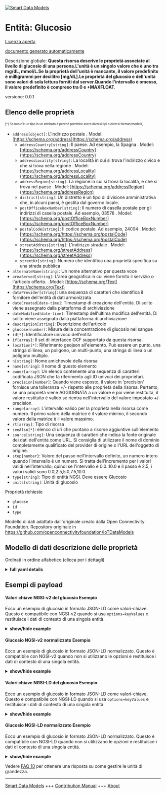 <!-- 10-Header -->  
[![Smart Data Models](https://smartdatamodels.org/wp-content/uploads/2022/01/SmartDataModels_logo.png "Logo")](https://smartdatamodels.org)  
Entità: Glucosio  
================<!-- /10-Header -->  
<!-- 15-License -->  
[Licenza aperta](https://github.com/smart-data-models//dataModel.OCF/blob/master/Glucose/LICENSE.md)  
[documento generato automaticamente](https://docs.google.com/presentation/d/e/2PACX-1vTs-Ng5dIAwkg91oTTUdt8ua7woBXhPnwavZ0FxgR8BsAI_Ek3C5q97Nd94HS8KhP-r_quD4H0fgyt3/pub?start=false&loop=false&delayms=3000#slide=id.gb715ace035_0_60)  
<!-- /15-License -->  
<!-- 20-Description -->  
Descrizione globale: **Questa risorsa descrive le proprietà associate al livello di glucosio di una persona.L'unità è un singolo valore che è uno tra mg/dL, mmol/L.Se la proprietà dell'unità è mancante, il valore predefinito è milligrammi per decilitro [mg/dL].Le proprietà del glucosio e dell'unità sono valori di sola lettura forniti dal server.Quando l'intervallo è omesso, il valore predefinito è compreso tra 0 e +MAXFLOAT.**  
versione: 0.0.1  
<!-- /20-Description -->  
<!-- 30-PropertiesList -->  

## Elenco delle proprietà  

<sup><sub>[*] Se non c'è un tipo in un attributo è perché potrebbe avere diversi tipi o diversi formati/modelli</sub></sup>.  
- `address[object]`: L'indirizzo postale  . Model: [https://schema.org/address](https://schema.org/address)	- `addressCountry[string]`: Il paese. Ad esempio, la Spagna  . Model: [https://schema.org/addressCountry](https://schema.org/addressCountry)  
	- `addressLocality[string]`: La località in cui si trova l'indirizzo civico e che si trova nella regione  . Model: [https://schema.org/addressLocality](https://schema.org/addressLocality)  
	- `addressRegion[string]`: La regione in cui si trova la località, e che si trova nel paese  . Model: [https://schema.org/addressRegion](https://schema.org/addressRegion)  
	- `district[string]`: Un distretto è un tipo di divisione amministrativa che, in alcuni paesi, è gestita dal governo locale.    
	- `postOfficeBoxNumber[string]`: Il numero di casella postale per gli indirizzi di casella postale. Ad esempio, 03578  . Model: [https://schema.org/postOfficeBoxNumber](https://schema.org/postOfficeBoxNumber)  
	- `postalCode[string]`: Il codice postale. Ad esempio, 24004  . Model: [https://schema.org/https://schema.org/postalCode](https://schema.org/https://schema.org/postalCode)  
	- `streetAddress[string]`: L'indirizzo stradale  . Model: [https://schema.org/streetAddress](https://schema.org/streetAddress)  
	- `streetNr[string]`: Numero che identifica una proprietà specifica su una strada pubblica    
- `alternateName[string]`: Un nome alternativo per questa voce  - `areaServed[string]`: L'area geografica in cui viene fornito il servizio o l'articolo offerto.  . Model: [https://schema.org/Text](https://schema.org/Text)- `dataProvider[string]`: una sequenza di caratteri che identifica il fornitore dell'entità di dati armonizzata  - `dateCreated[date-time]`: Timestamp di creazione dell'entità. Di solito viene assegnato dalla piattaforma di archiviazione  - `dateModified[date-time]`: Timestamp dell'ultima modifica dell'entità. Di solito viene assegnato dalla piattaforma di archiviazione  - `description[string]`: Descrizione dell'articolo  - `glucose[number]`: Misura della concentrazione di glucosio nel sangue  - `id[*]`: Identificatore univoco dell'entità  - `if[array]`: Il set di interfacce OCF supportato da questa risorsa.  - `location[*]`: Riferimento geojson all'elemento. Può essere un punto, una stringa di linea, un poligono, un multi-punto, una stringa di linea o un poligono multiplo.  - `n[string]`: Nome amichevole della risorsa  - `name[string]`: Il nome di questo elemento  - `owner[array]`: Un elenco contenente una sequenza di caratteri codificata JSON che fa riferimento agli ID univoci dei proprietari.  - `precision[number]`: Quando viene esposto, il valore in 'precision' fornisce una tolleranza +/- rispetto alle proprietà della risorsa. Pertanto, se una proprietà viene AGGIORNATA a un valore e poi viene restituita, il valore restituito è valido se rientra nell'intervallo del valore impostato +/- precision.  - `range[array]`: L'intervallo valido per la proprietà nella risorsa come numero. Il primo valore della matrice è il valore minimo, il secondo valore della matrice è il valore massimo.  - `rt[array]`: Tipo di risorsa  - `seeAlso[*]`: elenco di uri che puntano a risorse aggiuntive sull'elemento  - `source[string]`: Una sequenza di caratteri che indica la fonte originale dei dati dell'entità come URL. Si consiglia di utilizzare il nome di dominio completamente qualificato del provider di origine o l'URL dell'oggetto di origine.  - `step[number]`: Valore del passo nell'intervallo definito, un numero intero quando l'intervallo è un numero.  Si tratta dell'incremento per i valori validi nell'intervallo; quindi se l'intervallo è 0.0..10.0 e il passo è 2.5, i valori validi sono 0.0,2.5,5.0,7.5,10.0.  - `type[string]`: Tipo di entità NGSI. Deve essere Glucosio  - `units[string]`: Unità di glucosio  <!-- /30-PropertiesList -->  
<!-- 35-RequiredProperties -->  
Proprietà richieste  
- `glucose`  - `id`  - `type`  <!-- /35-RequiredProperties -->  
<!-- 40-RequiredProperties -->  
Modello di dati adattato dall'originale creato dalla Open Connectivity Foundation. Repository originale in https://github.com/openconnectivityfoundation/IoTDataModels  
<!-- /40-RequiredProperties -->  
<!-- 50-DataModelHeader -->  
## Modello di dati descrizione delle proprietà  
Ordinati in ordine alfabetico (clicca per i dettagli)  
<!-- /50-DataModelHeader -->  
<!-- 60-ModelYaml -->  
<details><summary><strong>full yaml details</strong></summary>    
```yaml  
Glucose:    
  description: 'This Resource describes the Properties associated with a person''s glucose level.The unit is a single value that is one of mg/dL, mmol/L.If the unit Property is missing the default is milligrams per decilitre [mg/dL].The glucose and unit Properties are read-only values that are provided by the Server.When range is omitted the default is 0 to +MAXFLOAT.'    
  properties:    
    address:    
      description: The mailing address    
      properties:    
        addressCountry:    
          description: 'The country. For example, Spain'    
          type: string    
          x-ngsi:    
            model: https://schema.org/addressCountry    
            type: Property    
        addressLocality:    
          description: 'The locality in which the street address is, and which is in the region'    
          type: string    
          x-ngsi:    
            model: https://schema.org/addressLocality    
            type: Property    
        addressRegion:    
          description: 'The region in which the locality is, and which is in the country'    
          type: string    
          x-ngsi:    
            model: https://schema.org/addressRegion    
            type: Property    
        district:    
          description: 'A district is a type of administrative division that, in some countries, is managed by the local government'    
          type: string    
          x-ngsi:    
            type: Property    
        postOfficeBoxNumber:    
          description: 'The post office box number for PO box addresses. For example, 03578'    
          type: string    
          x-ngsi:    
            model: https://schema.org/postOfficeBoxNumber    
            type: Property    
        postalCode:    
          description: 'The postal code. For example, 24004'    
          type: string    
          x-ngsi:    
            model: https://schema.org/https://schema.org/postalCode    
            type: Property    
        streetAddress:    
          description: The street address    
          type: string    
          x-ngsi:    
            model: https://schema.org/streetAddress    
            type: Property    
        streetNr:    
          description: Number identifying a specific property on a public street    
          type: string    
          x-ngsi:    
            type: Property    
      type: object    
      x-ngsi:    
        model: https://schema.org/address    
        type: Property    
    alternateName:    
      description: An alternative name for this item    
      type: string    
      x-ngsi:    
        type: Property    
    areaServed:    
      description: The geographic area where a service or offered item is provided    
      type: string    
      x-ngsi:    
        model: https://schema.org/Text    
        type: Property    
    dataProvider:    
      description: A sequence of characters identifying the provider of the harmonised data entity    
      type: string    
      x-ngsi:    
        type: Property    
    dateCreated:    
      description: Entity creation timestamp. This will usually be allocated by the storage platform    
      format: date-time    
      type: string    
      x-ngsi:    
        type: Property    
    dateModified:    
      description: Timestamp of the last modification of the entity. This will usually be allocated by the storage platform    
      format: date-time    
      type: string    
      x-ngsi:    
        type: Property    
    description:    
      description: A description of this item    
      type: string    
      x-ngsi:    
        type: Property    
    glucose:    
      description: A measurement of glucose concentration in the blood    
      minimum: 0.0    
      readOnly: true    
      type: number    
      x-ngsi:    
        type: Property    
    id:    
      anyOf:    
        - description: Identifier format of any NGSI entity    
          maxLength: 256    
          minLength: 1    
          pattern: ^[\w\-\.\{\}\$\+\*\[\]`|~^@!,:\\]+$    
          type: string    
          x-ngsi:    
            type: Property    
        - description: Identifier format of any NGSI entity    
          format: uri    
          type: string    
          x-ngsi:    
            type: Property    
      description: Unique identifier of the entity    
      x-ngsi:    
        type: Property    
    if:    
      description: The OCF Interface set supported by this Resource    
      items:    
        enum:    
          - oic.if.s    
          - oic.if.baseline    
        maxLength: 64    
        type: string    
      minItems: 1    
      readOnly: true    
      type: array    
      uniqueItems: true    
      x-ngsi:    
        type: Property    
    location:    
      description: 'Geojson reference to the item. It can be Point, LineString, Polygon, MultiPoint, MultiLineString or MultiPolygon'    
      oneOf:    
        - description: Geojson reference to the item. Point    
          properties:    
            bbox:    
              items:    
                type: number    
              minItems: 4    
              type: array    
            coordinates:    
              items:    
                type: number    
              minItems: 2    
              type: array    
            type:    
              enum:    
                - Point    
              type: string    
          required:    
            - type    
            - coordinates    
          title: GeoJSON Point    
          type: object    
          x-ngsi:    
            type: GeoProperty    
        - description: Geojson reference to the item. LineString    
          properties:    
            bbox:    
              items:    
                type: number    
              minItems: 4    
              type: array    
            coordinates:    
              items:    
                items:    
                  type: number    
                minItems: 2    
                type: array    
              minItems: 2    
              type: array    
            type:    
              enum:    
                - LineString    
              type: string    
          required:    
            - type    
            - coordinates    
          title: GeoJSON LineString    
          type: object    
          x-ngsi:    
            type: GeoProperty    
        - description: Geojson reference to the item. Polygon    
          properties:    
            bbox:    
              items:    
                type: number    
              minItems: 4    
              type: array    
            coordinates:    
              items:    
                items:    
                  items:    
                    type: number    
                  minItems: 2    
                  type: array    
                minItems: 4    
                type: array    
              type: array    
            type:    
              enum:    
                - Polygon    
              type: string    
          required:    
            - type    
            - coordinates    
          title: GeoJSON Polygon    
          type: object    
          x-ngsi:    
            type: GeoProperty    
        - description: Geojson reference to the item. MultiPoint    
          properties:    
            bbox:    
              items:    
                type: number    
              minItems: 4    
              type: array    
            coordinates:    
              items:    
                items:    
                  type: number    
                minItems: 2    
                type: array    
              type: array    
            type:    
              enum:    
                - MultiPoint    
              type: string    
          required:    
            - type    
            - coordinates    
          title: GeoJSON MultiPoint    
          type: object    
          x-ngsi:    
            type: GeoProperty    
        - description: Geojson reference to the item. MultiLineString    
          properties:    
            bbox:    
              items:    
                type: number    
              minItems: 4    
              type: array    
            coordinates:    
              items:    
                items:    
                  items:    
                    type: number    
                  minItems: 2    
                  type: array    
                minItems: 2    
                type: array    
              type: array    
            type:    
              enum:    
                - MultiLineString    
              type: string    
          required:    
            - type    
            - coordinates    
          title: GeoJSON MultiLineString    
          type: object    
          x-ngsi:    
            type: GeoProperty    
        - description: Geojson reference to the item. MultiLineString    
          properties:    
            bbox:    
              items:    
                type: number    
              minItems: 4    
              type: array    
            coordinates:    
              items:    
                items:    
                  items:    
                    items:    
                      type: number    
                    minItems: 2    
                    type: array    
                  minItems: 4    
                  type: array    
                type: array    
              type: array    
            type:    
              enum:    
                - MultiPolygon    
              type: string    
          required:    
            - type    
            - coordinates    
          title: GeoJSON MultiPolygon    
          type: object    
          x-ngsi:    
            type: GeoProperty    
      x-ngsi:    
        type: GeoProperty    
    n:    
      description: Friendly name of the Resource    
      maxLength: 64    
      readOnly: true    
      type: string    
      x-ngsi:    
        type: Property    
    name:    
      description: The name of this item    
      type: string    
      x-ngsi:    
        type: Property    
    owner:    
      description: A List containing a JSON encoded sequence of characters referencing the unique Ids of the owner(s)    
      items:    
        anyOf:    
          - description: Identifier format of any NGSI entity    
            maxLength: 256    
            minLength: 1    
            pattern: ^[\w\-\.\{\}\$\+\*\[\]`|~^@!,:\\]+$    
            type: string    
            x-ngsi:    
              type: Property    
          - description: Identifier format of any NGSI entity    
            format: uri    
            type: string    
            x-ngsi:    
              type: Property    
        description: Unique identifier of the entity    
        x-ngsi:    
          type: Property    
      type: array    
      x-ngsi:    
        type: Property    
    precision:    
      description: 'When exposed the value in ''precision'' provides a +/- tolerance against the Properties in the Resource. Thus if a Property is UPDATED to a value and that Property then RETRIEVED, the RETRIEVED value is valid if in the range of the set value +/- precision'    
      readOnly: true    
      type: number    
      x-ngsi:    
        type: Property    
    range:    
      description: 'The valid range for the Property in the Resource as a number. The first value in the array is the minimum value, the second value in the array is the maximum value'    
      items:    
        type: number    
      maxItems: 2    
      minItems: 2    
      readOnly: true    
      type: array    
      x-ngsi:    
        type: Property    
    rt:    
      description: Resource Type    
      items:    
        enum:    
          - oic.r.glucose    
        maxLength: 64    
        type: string    
      minItems: 1    
      readOnly: true    
      type: array    
      uniqueItems: true    
      x-ngsi:    
        type: Property    
    seeAlso:    
      description: list of uri pointing to additional resources about the item    
      oneOf:    
        - items:    
            format: uri    
            type: string    
          minItems: 1    
          type: array    
        - format: uri    
          type: string    
      x-ngsi:    
        type: Property    
    source:    
      description: 'A sequence of characters giving the original source of the entity data as a URL. Recommended to be the fully qualified domain name of the source provider, or the URL to the source object'    
      type: string    
      x-ngsi:    
        type: Property    
    step:    
      description: 'Step value across the defined range an integer when the range is a number.  This is the increment for valid values across the range; so if range is 0.0..10.0 and step is 2.5 then valid values are 0.0,2.5,5.0,7.5,10.0'    
      readOnly: true    
      type: number    
      x-ngsi:    
        type: Property    
    type:    
      description: NGSI entity type. It has to be Glucose    
      enum:    
        - Glucose    
      type: string    
      x-ngsi:    
        type: Property    
    units:    
      default: mg/dL    
      description: Glucose unit    
      enum:    
        - mg/dL    
        - mmol/L    
      readOnly: true    
      type: string    
      x-ngsi:    
        type: Property    
  required:    
    - glucose    
    - id    
    - type    
  type: object    
  x-derived-from: https://raw.githubusercontent.com/openconnectivityfoundation/IoTDataModels/master/GlucoseResURI.swagger.json    
  x-disclaimer: 'Redistribution and use in source and binary forms, with or without modification, are permitted  provided that the license conditions are met. Copyleft (c) 2022 Contributors to Smart Data Models Program'    
  x-license-url: https://github.com/smart-data-models/dataModel.OCF/blob/master/Glucose/LICENSE.md    
  x-model-schema: https://smart-data-models.github.io/dataModel.OCF/Glucose/schema.json    
  x-model-tags: OCF    
  x-version: 0.0.1    
```  
</details>    
<!-- /60-ModelYaml -->  
<!-- 70-MiddleNotes -->  
<!-- /70-MiddleNotes -->  
<!-- 80-Examples -->  
## Esempi di payload  
#### Valori chiave NGSI-v2 del glucosio Esempio  
Ecco un esempio di glucosio in formato JSON-LD come valori-chiave. Questo è compatibile con NGSI-v2 quando si usa `options=keyValues` e restituisce i dati di contesto di una singola entità.  
<details><summary><strong>show/hide example</strong></summary>    
```json  
{  
    "id": "urn:ngsi-ld:Glucose:id:KXFS:45363637",  
    "dateCreated": "1996-05-23T15:17:56Z",  
    "dateModified": "2014-05-24T14:55:37Z",  
    "source": "Toward day push drug. Realize six guy. Skin follow make although ",  
    "name": "Stay often suffer memory simple conference man. Reality hour east happen ten.",  
    "alternateName": "Southern really money alone fast. Maybe gas maintain response worry surface. Summer opportunity recen",  
    "description": "Indeed free western thousand. Notice the not imagine must.",  
    "dataProvider": "Surface follow north shake common local point. Third m",  
    "owner": [  
        "urn:ngsi-ld:Glucose:items:HLVK:89940267",  
        "urn:ngsi-ld:Glucose:items:JNWF:86984313"  
    ],  
    "seeAlso": [  
        "urn:ngsi-ld:Glucose:items:ZMBO:59836801"  
    ],  
    "location": {  
        "type": "Point",  
        "coordinates": [  
            -44.276347,  
            -0.319588  
        ]  
    },  
    "address": {  
        "streetAddress": "Performance science modern give government that. Mission future president this",  
        "addressLocality": "Relationship information scene Mr training nearly yourself. Human something my then.",  
        "addressRegion": "Book you moment later entire small score pay. Occur know after.",  
        "addressCountry": "Only state point throughout. Wall improve reason carry do think man.",  
        "postalCode": "Although wrong bit disco",  
        "postOfficeBoxNumber": "City situation blue well. Natural within put article.",  
        "streetNr": "Operation cost particular message cost call behavior including. Rise month kind.",  
        "district": "Set interview list be note he whether. Enter during site own. Require worker grow live manage."  
    },  
    "areaServed": "Research total officer poor wall mouth sure. Garden report message writer late guess theory.",  
    "rt": [  
        "oic.r.glucose"  
    ],  
    "glucose": 722.9,  
    "units": "mmol/L",  
    "range": [  
        411.9,  
        444.5  
    ],  
    "step": 84.7,  
    "precision": 16.4,  
    "n": "Realize beg",  
    "if": [  
        "oic.if.s"  
    ],  
    "type": "Glucose"  
}  
```  
</details>  
#### Glucosio NGSI-v2 normalizzato Esempio  
Ecco un esempio di glucosio in formato JSON-LD normalizzato. Questo è compatibile con NGSI-v2 quando non si utilizzano le opzioni e restituisce i dati di contesto di una singola entità.  
<details><summary><strong>show/hide example</strong></summary>    
```json  
{  
    "id": "urn:ngsi-ld:Glucose:id:KXFS:45363637",  
    "dateCreated": {  
        "type": "DateTime",  
        "value": "1996-05-23T15:17:56Z"  
    },  
    "dateModified": {  
        "type": "DateTime",  
        "value": "2014-05-24T14:55:37Z"  
    },  
    "source": {  
        "type": "Text",  
        "value": "Toward day push drug. Realize six guy. Skin follow make although "  
    },  
    "name": {  
        "type": "Text",  
        "value": "Stay often suffer memory simple conference man. Reality hour east happen ten."  
    },  
    "alternateName": {  
        "type": "Text",  
        "value": "Southern really money alone fast. Maybe gas maintain response worry surface. Summer opportunity recen"  
    },  
    "description": {  
        "type": "Text",  
        "value": "Indeed free western thousand. Notice the not imagine must."  
    },  
    "dataProvider": {  
        "type": "Text",  
        "value": "Surface follow north shake common local point. Third m"  
    },  
    "owner": {  
        "type": "StructuredValue",  
        "value": [  
            "urn:ngsi-ld:Glucose:items:HLVK:89940267",  
            "urn:ngsi-ld:Glucose:items:JNWF:86984313"  
        ]  
    },  
    "seeAlso": {  
        "type": "StructuredValue",  
        "value": [  
            "urn:ngsi-ld:Glucose:items:ZMBO:59836801"  
        ]  
    },  
    "location": {  
        "type": "geo:json",  
        "value": {  
            "type": "Point",  
            "coordinates": [  
                -44.276347,  
                -0.319588  
            ]  
        }  
    },  
    "address": {  
        "type": "StructuredValue",  
        "value": {  
            "streetAddress": "Performance science modern give government that. Mission future president this",  
            "addressLocality": "Relationship information scene Mr training nearly yourself. Human something my then.",  
            "addressRegion": "Book you moment later entire small score pay. Occur know after.",  
            "addressCountry": "Only state point throughout. Wall improve reason carry do think man.",  
            "postalCode": "Although wrong bit disco",  
            "postOfficeBoxNumber": "City situation blue well. Natural within put article.",  
            "streetNr": "Operation cost particular message cost call behavior including. Rise month kind.",  
            "district": "Set interview list be note he whether. Enter during site own. Require worker grow live manage."  
        }  
    },  
    "areaServed": {  
        "type": "Text",  
        "value": "Research total officer poor wall mouth sure. Garden report message writer late guess theory."  
    },  
    "rt": {  
        "type": "StructuredValue",  
        "value": [  
            "oic.r.glucose"  
        ]  
    },  
    "glucose": {  
        "type": "Number",  
        "value": 722.9  
    },  
    "units": {  
        "type": "Text",  
        "value": "mmol/L"  
    },  
    "range": {  
        "type": "StructuredValue",  
        "value": [  
            411.9,  
            444.5  
        ]  
    },  
    "step": {  
        "type": "Number",  
        "value": 84.7  
    },  
    "precision": {  
        "type": "Number",  
        "value": 16.4  
    },  
    "n": {  
        "type": "Text",  
        "value": "Realize beg"  
    },  
    "if": {  
        "type": "StructuredValue",  
        "value": [  
            "oic.if.s"  
        ]  
    },  
    "type": "Glucose"  
}  
```  
</details>  
#### Valori chiave NGSI-LD del glucosio Esempio  
Ecco un esempio di glucosio in formato JSON-LD come valori-chiave. Questo è compatibile con NGSI-LD quando si usa `options=keyValues` e restituisce i dati di contesto di una singola entità.  
<details><summary><strong>show/hide example</strong></summary>    
```json  
{  
    "id": "urn:ngsi-ld:Glucose:id:KXFS:45363637",  
    "dateCreated": "1996-05-23T15:17:56Z",  
    "dateModified": "2014-05-24T14:55:37Z",  
    "source": "Toward day push drug. Realize six guy. Skin follow make although ",  
    "name": "Stay often suffer memory simple conference man. Reality hour east happen ten.",  
    "alternateName": "Southern really money alone fast. Maybe gas maintain response worry surface. Summer opportunity recen",  
    "description": "Indeed free western thousand. Notice the not imagine must.",  
    "dataProvider": "Surface follow north shake common local point. Third m",  
    "owner": [  
        "urn:ngsi-ld:Glucose:items:HLVK:89940267",  
        "urn:ngsi-ld:Glucose:items:JNWF:86984313"  
    ],  
    "seeAlso": [  
        "urn:ngsi-ld:Glucose:items:ZMBO:59836801"  
    ],  
    "location": {  
        "type": "Point",  
        "coordinates": [  
            -44.276347,  
            -0.319588  
        ]  
    },  
    "address": {  
        "streetAddress": "Performance science modern give government that. Mission future president this",  
        "addressLocality": "Relationship information scene Mr training nearly yourself. Human something my then.",  
        "addressRegion": "Book you moment later entire small score pay. Occur know after.",  
        "addressCountry": "Only state point throughout. Wall improve reason carry do think man.",  
        "postalCode": "Although wrong bit disco",  
        "postOfficeBoxNumber": "City situation blue well. Natural within put article.",  
        "streetNr": "Operation cost particular message cost call behavior including. Rise month kind.",  
        "district": "Set interview list be note he whether. Enter during site own. Require worker grow live manage."  
    },  
    "areaServed": "Research total officer poor wall mouth sure. Garden report message writer late guess theory.",  
    "rt": [  
        "oic.r.glucose"  
    ],  
    "glucose": 722.9,  
    "units": "mmol/L",  
    "range": [  
        411.9,  
        444.5  
    ],  
    "step": 84.7,  
    "precision": 16.4,  
    "n": "Realize beg",  
    "if": [  
        "oic.if.s"  
    ],  
    "type": "Glucose",  
    "@context": [  
        "https://smartdatamodels.org/context.jsonld"  
    ]  
}  
```  
</details>  
#### Glucosio NGSI-LD normalizzato Esempio  
Ecco un esempio di glucosio in formato JSON-LD normalizzato. Questo è compatibile con NGSI-LD quando non si utilizzano le opzioni e restituisce i dati di contesto di una singola entità.  
<details><summary><strong>show/hide example</strong></summary>    
```json  
{  
    "id": "urn:ngsi-ld:Glucose:id:KXFS:45363637",  
    "dateCreated": {  
        "type": "Property",  
        "value": {  
            "@type": "DateTime",  
            "@value": "1996-05-23T15:17:56Z"  
        }  
    },  
    "dateModified": {  
        "type": "Property",  
        "value": {  
            "@type": "DateTime",  
            "@value": "2014-05-24T14:55:37Z"  
        }  
    },  
    "source": {  
        "type": "Property",  
        "value": "Toward day push drug. Realize six guy. Skin follow make although "  
    },  
    "name": {  
        "type": "Property",  
        "value": "Stay often suffer memory simple conference man. Reality hour east happen ten."  
    },  
    "alternateName": {  
        "type": "Property",  
        "value": "Southern really money alone fast. Maybe gas maintain response worry surface. Summer opportunity recen"  
    },  
    "description": {  
        "type": "Property",  
        "value": "Indeed free western thousand. Notice the not imagine must."  
    },  
    "dataProvider": {  
        "type": "Property",  
        "value": "Surface follow north shake common local point. Third m"  
    },  
    "owner": {  
        "type": "Property",  
        "value": [  
            "urn:ngsi-ld:Glucose:items:HLVK:89940267",  
            "urn:ngsi-ld:Glucose:items:JNWF:86984313"  
        ]  
    },  
    "seeAlso": {  
        "type": "Property",  
        "value": [  
            "urn:ngsi-ld:Glucose:items:ZMBO:59836801"  
        ]  
    },  
    "location": {  
        "type": "GeoProperty",  
        "value": {  
            "type": "Point",  
            "coordinates": [  
                -44.276347,  
                -0.319588  
            ]  
        }  
    },  
    "address": {  
        "type": "Property",  
        "value": {  
            "streetAddress": "Performance science modern give government that. Mission future president this",  
            "addressLocality": "Relationship information scene Mr training nearly yourself. Human something my then.",  
            "addressRegion": "Book you moment later entire small score pay. Occur know after.",  
            "addressCountry": "Only state point throughout. Wall improve reason carry do think man.",  
            "postalCode": "Although wrong bit disco",  
            "postOfficeBoxNumber": "City situation blue well. Natural within put article.",  
            "streetNr": "Operation cost particular message cost call behavior including. Rise month kind.",  
            "district": "Set interview list be note he whether. Enter during site own. Require worker grow live manage."  
        }  
    },  
    "areaServed": {  
        "type": "Property",  
        "value": "Research total officer poor wall mouth sure. Garden report message writer late guess theory."  
    },  
    "rt": {  
        "type": "Property",  
        "value": [  
            "oic.r.glucose"  
        ]  
    },  
    "glucose": {  
        "type": "Property",  
        "value": 722.9  
    },  
    "units": {  
        "type": "Property",  
        "value": "mmol/L"  
    },  
    "range": {  
        "type": "Property",  
        "value": [  
            411.9,  
            444.5  
        ]  
    },  
    "step": {  
        "type": "Property",  
        "value": 84.7  
    },  
    "precision": {  
        "type": "Property",  
        "value": 16.4  
    },  
    "n": {  
        "type": "Property",  
        "value": "Realize beg"  
    },  
    "if": {  
        "type": "Property",  
        "value": [  
            "oic.if.s"  
        ]  
    },  
    "type": "Glucose",  
    "@context": [  
        "https://smartdatamodels.org/context.jsonld"  
    ]  
}  
```  
</details><!-- /80-Examples -->  
<!-- 90-FooterNotes -->  
<!-- /90-FooterNotes -->  
<!-- 95-Units -->  
Vedere [FAQ 10](https://smartdatamodels.org/index.php/faqs/) per ottenere una risposta su come gestire le unità di grandezza.  
<!-- /95-Units -->  
<!-- 97-LastFooter -->  
---  
[Smart Data Models](https://smartdatamodels.org) +++ [Contribution Manual](https://bit.ly/contribution_manual) +++ [About](https://bit.ly/Introduction_SDM)<!-- /97-LastFooter -->  

